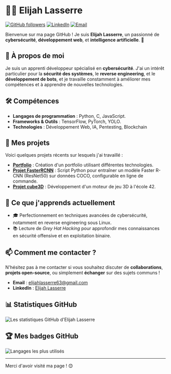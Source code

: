 # 🧑‍💻 Elijah Lasserre

[![GitHub followers](https://img.shields.io/github/followers/Astray63?label=Suiveurs&style=social)](https://github.com/Astray63)
[![LinkedIn](https://img.shields.io/badge/LinkedIn-Elijah%20Lasserre-blue)](https://www.linkedin.com/in/elijah-lasserre/)
[![Email](https://img.shields.io/badge/Email-elijahlasserre63%40gmail.com-yellow)](mailto:elijahlasserre63@gmail.com)

Bienvenue sur ma page GitHub ! Je suis **Elijah Lasserre**, un passionné de **cybersécurité**, **développement web**, et **intelligence artificielle**. 🌟

## 🚀 À propos de moi
Je suis un apprenti développeur spécialisé en **cybersécurité**. J'ai un intérêt particulier pour la **sécurité des systèmes**, le **reverse engineering**, et le **développement de bots**, et je travaille constamment à améliorer mes compétences et à apprendre de nouvelles technologies.

## 🛠️ Compétences
- **Langages de programmation** : Python, C, JavaScript.
- **Frameworks & Outils** : TensorFlow, PyTorch, YOLO.
- **Technologies** : Développement Web, IA, Pentesting, Blockchain

## 📂 Mes projets
Voici quelques projets récents sur lesquels j'ai travaillé :

- **[Portfolio](https://github.com/Astray63/Portfolio)** : Création d'un portfolio utilisant différentes technologies.
- **[Projet FasterRCNN](https://github.com/Astray63/FasterRCNN)** : Script Python pour entraîner un modèle Faster R-CNN (ResNet50) sur données COCO, configurable en ligne de commande.
- **[Projet cube3D](https://github.com/Astray63/nom-du-projet-3)** : Développement d'un moteur de jeu 3D à l'école 42.

## 🌱 Ce que j'apprends actuellement
- 🎓 Perfectionnement en techniques avancées de cybersécurité, notamment en reverse engineering sous Linux.
- 📚 Lecture de *Grey Hat Hacking* pour approfondir mes connaissances en sécurité offensive et en exploitation binaire.

## 📫 Comment me contacter ?
N'hésitez pas à me contacter si vous souhaitez discuter de **collaborations**, **projets open-source**, ou simplement **échanger** sur des sujets communs !

- **Email** : [elijahlasserre63@gmail.com](mailto:elijahlasserre63@gmail.com)
- **LinkedIn** : [Elijah Lasserre](https://www.linkedin.com/in/elijah-lasserre/)

## 📊 Statistiques GitHub
![Les statistiques GitHub d'Elijah Lasserre](https://github-readme-stats.vercel.app/api?username=Astray63&show_icons=true&hide=contribs,prs&theme=radical)

## 🏆 Mes badges GitHub
![Langages les plus utilisés](https://github-readme-stats.vercel.app/api/top-langs/?username=Astray63&layout=compact&theme=radical)

---

Merci d'avoir visité ma page ! 😊
